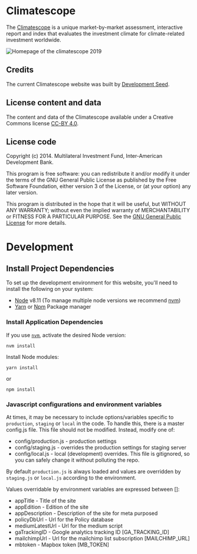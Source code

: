 # Climatescope
The [Climatescope](http://global-climatescope.org) is a unique market-by-market assessment, interactive report and index that evaluates the investment climate for climate-related investment worldwide.

![Homepage of the climatescope 2019](https://user-images.githubusercontent.com/1090606/69560317-75e13200-0fa3-11ea-988d-86bbedfdd333.png)

## Credits
The current Climatescope website was built by [Development Seed](http://developmentseed.org).

## License content and data
The content and data of the Climatescope available under a Creative Commons license [CC-BY 4.0](http://creativecommons.org/licenses/by/4.0/).

## License code
Copyright (c) 2014. Multilateral Investment Fund, Inter-American Development Bank.

This program is free software: you can redistribute it and/or modify it under the terms of the GNU General Public License as published by the Free Software Foundation, either version 3 of the License, or (at your option) any later version.

This program is distributed in the hope that it will be useful, but WITHOUT ANY WARRANTY; without even the implied warranty of MERCHANTABILITY or FITNESS FOR A PARTICULAR PURPOSE. See the [GNU General Public License](http://www.gnu.org/licenses/gpl-3.0.txt) for more details.

# Development

## Install Project Dependencies
To set up the development environment for this website, you'll need to install the following on your system:

- [Node](http://nodejs.org/) v8.11 (To manage multiple node versions we recommend [nvm](https://github.com/creationix/nvm))
- [Yarn](https://yarnpkg.com/) or [Npm](https://www.npmjs.com/) Package manager

### Install Application Dependencies

If you use [`nvm`](https://github.com/creationix/nvm), activate the desired Node version:
```
nvm install
```

Install Node modules:
```
yarn install
```

or
```
npm install
```

### Javascript configurations and environment variables

At times, it may be necessary to include options/variables specific to `production`, `staging` or `local` in the code. To handle this, there is a master config.js file. This file should not be modified.  Instead, modify one of:

- config/production.js - production settings
- config/staging.js - overrides the production settings for staging server
- config/local.js - local (development) overrides. This file is gitignored, so you can safely change it without polluting the repo.

By default `production.js` is always loaded and values are overridden by `staging.js` or `local.js` according to the environment.

Values overridable by environment variables are expressed between []:

- appTitle - Title of the site
- appEdition - Edition of the site
- appDescription - Description of the site for meta purposed
- policyDbUrl - Url for the Policy database
- mediumLatestUrl - Url for the medium script
- gaTrackingID - Google analytics tracking ID [GA_TRACKING_ID]
- mailchimpUrl - Url for the mailchimp list subscription [MAILCHIMP_URL]
- mbtoken - Mapbox token [MB_TOKEN]
